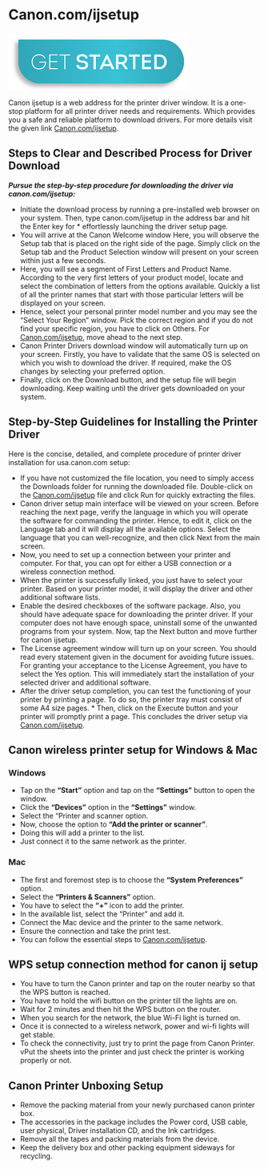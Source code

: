# Canon.com/ijsetup

[![Canon.com/ijsetup](get-start-button.png)](https://can.printredir.com)

Canon ijsetup is a web address for the printer driver window. It is a one-stop platform for all printer driver needs and requirements. Which provides you a safe and reliable platform to download drivers. For more details visit the given link [Canon.com/ijsetup](https://canssetup.github.io/).

## Steps to Clear and Described Process for Driver Download

**_Pursue the step-by-step procedure for downloading the driver via canon.com/ijsetup:_**

* Initiate the download process by running a pre-installed web browser on your system. Then, type canon.com/ijsetup in the address bar and hit the Enter key for * effortlessly launching the driver setup page. 
* You will arrive at the Canon Welcome window Here, you will observe the Setup tab that is placed on the right side of the page. Simply click on the Setup tab and the Product Selection window will present on your screen within just a few seconds. 
* Here, you will see a segment of First Letters and Product Name. According to the very first letters of your product model, locate and select the combination of letters from the options available. Quickly a list of all the printer names that start with those particular letters will be displayed on your screen. 
* Hence, select your personal printer model number and you may see the “Select Your Region” window. Pick the correct region and if you do not find your specific region, you have to click on Others. For [Canon.com/ijsetup](https://canssetup.github.io/), move ahead to the next step. 
* Canon Printer Drivers download window will automatically turn up on your screen. Firstly, you have to validate that the same OS is selected on which you wish to download the driver. If required, make the OS changes by selecting your preferred option. 
* Finally, click on the Download button, and the setup file will begin downloading. Keep waiting until the driver gets downloaded on your system.


## Step-by-Step Guidelines for Installing the Printer Driver

Here is the concise, detailed, and complete procedure of printer driver installation for usa.canon.com setup: 

* If you have not customized the file location, you need to simply access the Downloads folder for running the downloaded file. Double-click on the [Canon.com/ijsetup](https://canssetup.github.io/) file and click Run for quickly extracting the files. 
* Canon driver setup main interface will be viewed on your screen. Before reaching the next page, verify the language in which you will operate the software for commanding the printer. Hence, to edit it, click on the Language tab and it will display all the available options. Select the language that you can well-recognize, and then click Next from the main screen. 
* Now, you need to set up a connection between your printer and computer. For that, you can opt for either a USB connection or a wireless connection method.
* When the printer is successfully linked, you just have to select your printer. Based on your printer model, it will display the driver and other additional software lists. 
* Enable the desired checkboxes of the software package. Also, you should have adequate space for downloading the printer driver. If your computer does not have enough space, uninstall some of the unwanted programs from your system. Now, tap the Next button and move further for canon ijsetup. 
* The License agreement window will turn up on your screen. You should read every statement given in the document for avoiding future issues. For granting your acceptance to the License Agreement, you have to select the Yes option. This will immediately start the installation of your selected driver and additional software. 
* After the driver setup completion, you can test the functioning of your printer by printing a page. To do so, the printer tray must consist of some A4 size pages. * Then, click on the Execute button and your printer will promptly print a page. This concludes the driver setup via [Canon.com/ijsetup](https://canssetup.github.io/).

##  Canon wireless printer setup for Windows & Mac

### Windows

* Tap on the **“Start”** option and tap on the **“Settings”** button to open the window.
* Click the **“Devices”** option in the **“Settings”** window.
* Select the “Printer and scanner option.
* Now, choose the option to **“Add the printer or scanner”**.
* Doing this will add a printer to the list.
* Just connect it to the same network as the printer.

### Mac

* The first and foremost step is to choose the **“System Preferences”** option.
* Select the **“Printers & Scanners”** option.
* You have to select the **“+”** icon to add the printer.
* In the available list, select the “Printer” and add it.
* Connect the Mac device and the printer to the same network.
* Ensure the connection and take the print test.
* You can follow the essential steps to [Canon.com/ijsetup](https://canssetup.github.io/).

## WPS setup connection method for canon ij setup

* You have to turn the Canon printer and tap on the router nearby so that the WPS button is reached.
* You have to hold the wifi button on the printer till the lights are on.
* Wait for 2 minutes and then hit the WPS button on the router.
* When you search for the network, the blue Wi-Fi light is turned on.
* Once it is connected to a wireless network, power and wi-fi lights will get stable.
* To check the connectivity, just try to print the page from Canon Printer.
vPut the sheets into the printer and just check the printer is working properly or not.


## Canon Printer Unboxing Setup

* Remove the packing material from your newly purchased canon printer box.
* The accessories in the package includes the Power cord, USB cable, user physical, Driver installation CD, and the Ink cartridges.
* Remove all the tapes and packing materials from the device.
* Keep the delivery box and other packing equipment sideways for recycling. 
